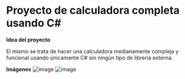 # Proyecto de calculadora completa usando C# 
**Idea del proyecto**

El mismo se trata de hacer una calculadora medianamente compleja y funcional usando únicamente C# sin ningún tipo de librería externa.

**Imágenes**
![image](https://github.com/brunomastro165/calculadoraLab3/assets/127962081/ecb068c8-666d-41d6-a655-ac60e9c0f9be)
![image](https://github.com/brunomastro165/calculadoraLab3/assets/127962081/d4e24923-ea4b-49a5-b777-1c3965f8faa3)


